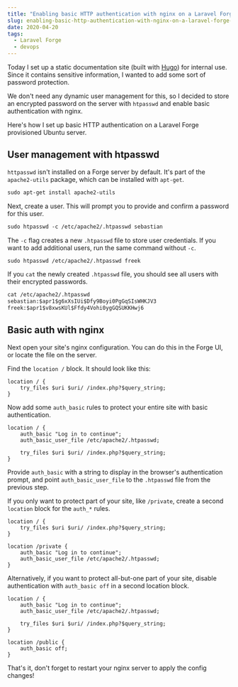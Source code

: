 ```yaml
---
title: "Enabling basic HTTP authentication with nginx on a Laravel Forge provisioned server"
slug: enabling-basic-http-authentication-with-nginx-on-a-laravel-forge-provisioned-server
date: 2020-04-20
tags:
  - Laravel Forge
  - devops
---
```


Today I set up a static documentation site (built with [Hugo](https://gohugo.io)) for internal use. Since it contains sensitive information, I wanted to add some sort of password protection.

We don't need any dynamic user management for this, so I decided to store an encrypted password on the server with `htpasswd` and enable basic authentication with nginx.

Here's how I set up basic HTTP authentication on a Laravel Forge provisioned Ubuntu server.

<!--more-->

## User management with htpasswd

`httpasswd` isn't installed on a Forge server by default. It's part of the `apache2-utils` package, which can be installed with `apt-get`.

```txt
sudo apt-get install apache2-utils
```

Next, create a user. This will prompt you to provide and confirm a password for this user.

```txt
sudo htpasswd -c /etc/apache2/.htpasswd sebastian
```

The `-c` flag creates a new `.htpasswd` file to store user credentials. If you want to add additional users, run the same command without `-c`.

```txt
sudo htpasswd /etc/apache2/.htpasswd freek
```

If you `cat` the newly created `.htpasswd` file, you should see all users with their encrypted passwords.

```txt
cat /etc/apache2/.htpasswd
sebastian:$apr1$g6xXsIUi$Dfy9Boyi0PgGqSIsWHKJV3
freek:$apr1$v8xwsKUl$Ffdy4Vohi0ygGQSUKKHwj6
```

## Basic auth with nginx

Next open your site's nginx configuration. You can do this in the Forge UI, or locate the file on the server.

Find the `location /` block. It should look like this:

```nginx
location / {
    try_files $uri $uri/ /index.php?$query_string;
}
```

Now add some `auth_basic` rules to protect your entire site with basic authentication.

```nginx
location / {
    auth_basic "Log in to continue";
    auth_basic_user_file /etc/apache2/.htpasswd;

    try_files $uri $uri/ /index.php?$query_string;
}
```

Provide `auth_basic` with a string to display in the browser's authentication prompt, and point `auth_basic_user_file` to the `.htpasswd` file from the previous step.

If you only want to protect part of your site, like `/private`, create a second `location` block for the `auth_*` rules.

```nginx
location / {
    try_files $uri $uri/ /index.php?$query_string;
}

location /private {
    auth_basic "Log in to continue";
    auth_basic_user_file /etc/apache2/.htpasswd;
}
```

Alternatively, if you want to protect all-but-one part of your site, disable authentication with `auth_basic off` in a second location block.

```nginx
location / {
    auth_basic "Log in to continue";
    auth_basic_user_file /etc/apache2/.htpasswd;

    try_files $uri $uri/ /index.php?$query_string;
}

location /public {
    auth_basic off;
}
```

That's it, don't forget to restart your nginx server to apply the config changes!
